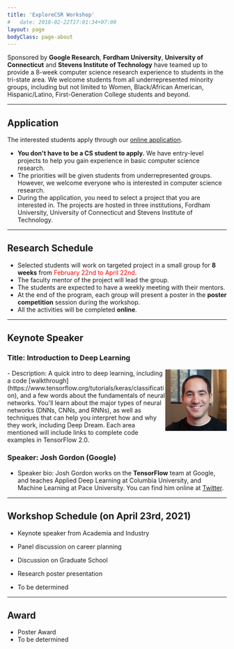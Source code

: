 ```yaml
---
title: 'ExploreCSR Workshop'
#   date: 2018-02-22T17:01:34+07:00
layout: page
bodyClass: page-about
---
```


Sponsored by **Google Research**, **Fordham University**,
**University of Connecticut** and **Stevens Institute of Technology**
have teamed up to provide a 8-week computer science research
experience to students in the tri-state area. We welcome
students from all underrepresented minority groups, including but not limited to Women, Black/African American, Hispanic/Latino, First-Generation College students and beyond.

----

## Application

The interested students apply through our [online application](https://docs.google.com/forms/d/e/1FAIpQLScivxcgj9GIloL09E1TAh5GoQ6RXgr2MLOMojjSphcBZMHnHQ/viewform?usp=sf_link).

 - **You don't have to be a CS student to apply.** We have entry-level projects to help you gain experience in basic computer science research.    
 - The priorities will be given students from underrepresented groups. However, we welcome everyone who is interested in computer science research.
 - During the application, you need to select a project that you are interested in. The projects are hosted in three institutions, Fordham University,
 University of Connecticut and Stevens Institute of Technology.

----

## Research Schedule

- Selected students will work on targeted project in a small group for **8 weeks** from
<span style="color:red">February 22nd to April 22nd</span>.
- The faculty mentor of the project will lead the group.
- The students are expected to have a weekly meeting with their mentors.
- At the end of the program, each group will present a poster in the **poster competition** session during the workshop.
- All the activities will be completed **online**.

----

## Keynote Speaker

### Title: Introduction to Deep Learning

<img class="two" align="right" src="/images/speaker/josh.png" height="28%" width="28%">
- Description: A quick intro to deep learning, including a code [walkthrough](https://www.tensorflow.org/tutorials/keras/classification), and a few words about the fundamentals of neural networks. You'll learn about the major types of neural networks (DNNs, CNNs, and RNNs), as well as techniques that can help you interpret how and why they work, including Deep Dream. Each area mentioned will include links to complete code examples in TensorFlow 2.0.

### Speaker: Josh Gordon (Google)
- Speaker bio: Josh Gordon works on the **TensorFlow** team at Google, and teaches Applied Deep Learning at Columbia University, and Machine Learning at Pace University. You can find him online at [Twitter](https://twitter.com/random_forests).

----

## Workshop Schedule (on April 23rd, 2021)

- Keynote speaker from Academia and Industry
- Panel discussion on career planning
- Discussion on Graduate School
- Research poster presentation

- To be determined

----

## Award

- Poster Award
- To be determined

